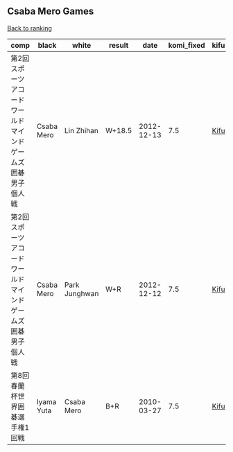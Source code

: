 ## Csaba Mero Games

[Back to ranking](../../index.md)




| **comp** | **black** | **white** | **result** | **date** | **komi_fixed** | **kifu** | 
| --- | --- | --- | --- | --- | --- | --- |
| 第2回スポーツアコードワールドマインドゲームズ囲碁男子個人戦 | Csaba Mero | Lin Zhihan | W+18.5 | 2012-12-13 | 7.5 | [Kifu](https://kifudepot.net/kifucontents.php?id=a80k%2BfR1dqY4JhdldIRJ7g%3D%3D) | 
| 第2回スポーツアコードワールドマインドゲームズ囲碁男子個人戦 | Csaba Mero | Park Junghwan | W+R | 2012-12-12 | 7.5 | [Kifu](https://kifudepot.net/kifucontents.php?id=XBD%2F8I3hTQ6ZuuR3OnOZsQ%3D%3D) | 
| 第8回春蘭杯世界囲碁選手権1回戦 | Iyama Yuta | Csaba Mero | B+R | 2010-03-27 | 7.5 | [Kifu](https://kifudepot.net/kifucontents.php?id=eDt5GflIgHpwP5Crz%2BtYtg%3D%3D) |




